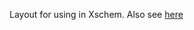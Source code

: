 Layout for using in Xschem. Also see [here](https://github.com/miladvafaieenezhad/msvsdwcomp/tree/main/week%200)
